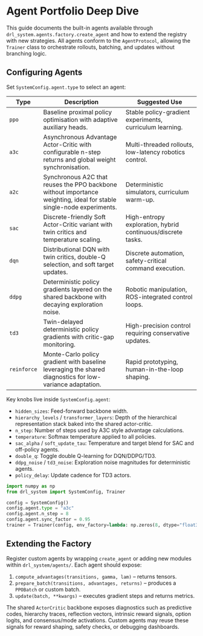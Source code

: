 # Agent Portfolio Deep Dive

This guide documents the built-in agents available through
`drl_system.agents.factory.create_agent` and how to extend the registry with new
strategies. All agents conform to the `AgentProtocol`, allowing the `Trainer`
class to orchestrate rollouts, batching, and updates without branching logic.

## Configuring Agents

Set `SystemConfig.agent.type` to select an agent:

| Type | Description | Suggested Use |
| --- | --- | --- |
| `ppo` | Baseline proximal policy optimisation with adaptive auxiliary heads. | Stable policy-gradient experiments, curriculum learning. |
| `a3c` | Asynchronous Advantage Actor-Critic with configurable n-step returns and global weight synchronisation. | Multi-threaded rollouts, low-latency robotics control. |
| `a2c` | Synchronous A2C that reuses the PPO backbone without importance weighting, ideal for stable single-node experiments. | Deterministic simulators, curriculum warm-up. |
| `sac` | Discrete-friendly Soft Actor-Critic variant with twin critics and temperature scaling. | High-entropy exploration, hybrid continuous/discrete tasks. |
| `dqn` | Distributional DQN with twin critics, double-Q selection, and soft target updates. | Discrete automation, safety-critical command execution. |
| `ddpg` | Deterministic policy gradients layered on the shared backbone with decaying exploration noise. | Robotic manipulation, ROS-integrated control loops. |
| `td3` | Twin-delayed deterministic policy gradients with critic-gap monitoring. | High-precision control requiring conservative updates. |
| `reinforce` | Monte-Carlo policy gradient with baseline leveraging the shared diagnostics for low-variance adaptation. | Rapid prototyping, human-in-the-loop shaping. |

Key knobs live inside `SystemConfig.agent`:

- `hidden_sizes`: Feed-forward backbone width.
- `hierarchy_levels` / `transformer_layers`: Depth of the hierarchical
  representation stack baked into the shared actor-critic.
- `n_step`: Number of steps used by A3C style advantage calculations.
- `temperature`: Softmax temperature applied to all policies.
- `sac_alpha` / `soft_update_tau`: Temperature and target blend for SAC and off-policy agents.
- `double_q`: Toggle double Q-learning for DQN/DDPG/TD3.
- `ddpg_noise` / `td3_noise`: Exploration noise magnitudes for deterministic agents.
- `policy_delay`: Update cadence for TD3 actors.

```python
import numpy as np
from drl_system import SystemConfig, Trainer

config = SystemConfig()
config.agent.type = "a3c"
config.agent.n_step = 8
config.agent.sync_factor = 0.95
trainer = Trainer(config, env_factory=lambda: np.zeros(8, dtype="float32"))
```

## Extending the Factory

Register custom agents by wrapping `create_agent` or adding new modules within
`drl_system/agents/`. Each agent should expose:

1. `compute_advantages(transitions, gamma, lam)` – returns tensors.
2. `prepare_batch(transitions, advantages, returns)` – produces a `PPOBatch` or
   custom batch.
3. `update(batch, **kwargs)` – executes gradient steps and returns metrics.

The shared `ActorCritic` backbone exposes diagnostics such as predictive codes,
hierarchy traces, reflection vectors, intrinsic reward signals, option logits,
and consensus/mode activations. Custom agents may reuse these signals for
reward shaping, safety checks, or debugging dashboards.
